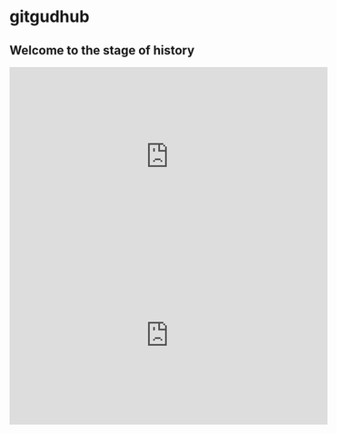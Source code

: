 # gitgudhub

## Welcome to the stage of history

<iframe width="560" height="315" src="https://www.youtube.com/embed/uURB-vo9rZ4?start=60" frameborder="0" allow="accelerometer; "&autoplay=1"; clipboard-write; encrypted-media; gyroscope; picture-in-picture" allowfullscreen></iframe>



<iframe width="560" height="315" src="https://www.youtube.com/embed/sbbkEcgBIeg" frameborder="0" allow="accelerometer; autoplay; clipboard-write; encrypted-media; gyroscope; picture-in-picture" allowfullscreen></iframe>
